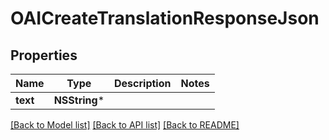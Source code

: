 # OAICreateTranslationResponseJson

## Properties
Name | Type | Description | Notes
------------ | ------------- | ------------- | -------------
**text** | **NSString*** |  | 

[[Back to Model list]](../README.md#documentation-for-models) [[Back to API list]](../README.md#documentation-for-api-endpoints) [[Back to README]](../README.md)


